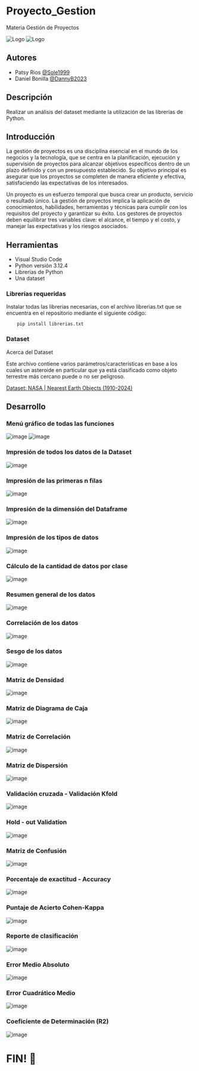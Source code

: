 # Proyecto_Gestion
Materia Gestión de Proyectos

![Logo](https://github.com/user-attachments/assets/6226ebc7-81fd-4824-89f6-4f99410cdaec) ![Logo](https://github.com/user-attachments/assets/e1770a30-44ca-4e0c-8e93-717bb01edeab)

## Autores
- Patsy Rios [@Sole1999](https://github.com/Sole1999)
- Daniel Bonilla [@DannyB2023](https://github.com/DannyB2023)

## Descripción
Realizar un análisis del dataset mediante la utilización de las librerías de Python.

## Introducción
La gestión de proyectos es una disciplina esencial en el mundo de los negocios y la tecnología, que se centra en la planificación, ejecución y supervisión de proyectos para alcanzar objetivos específicos dentro de un plazo definido y con un presupuesto establecido. Su objetivo principal es asegurar que los proyectos se completen de manera eficiente y efectiva, satisfaciendo las expectativas de los interesados.

Un proyecto es un esfuerzo temporal que busca crear un producto, servicio o resultado único. La gestión de proyectos implica la aplicación de conocimientos, habilidades, herramientas y técnicas para cumplir con los requisitos del proyecto y garantizar su éxito. Los gestores de proyectos deben equilibrar tres variables clave: el alcance, el tiempo y el costo, y manejar las expectativas y los riesgos asociados.

## Herramientas
- Visual Studio Code
- Python versión 3.12.4
- Librerías de Python
- Una dataset
  
### Librerías requeridas

Instalar todas las librerias necesarias, con el archivo librerias.txt que se encuentra en el repositorio mediante el siguiente código:

        pip install librerias.txt

### Dataset

Acerca del Dataset

Este archivo contiene varios parámetros/características en base a los cuales un asteroide en particular que ya está clasificado como objeto terrestre más cercano puede o no ser peligroso.

[Dataset: NASA | Nearest Earth Objects (1910-2024)](https://www.kaggle.com/datasets/ivansher/nasa-nearest-earth-objects-1910-2024)

## Desarrollo
### Menú gráfico de todas las funciones
![image](https://github.com/user-attachments/assets/1da78c15-2935-4be4-aa31-91f874218935) ![image](https://github.com/user-attachments/assets/a81664bf-62d0-4544-a415-30b81281c035)


### Impresión de todos los datos de la Dataset
![image](https://github.com/user-attachments/assets/8f028b7d-b61a-47f3-9c54-33bbb26d6794)

### Impresión de las primeras n filas
![image](https://github.com/user-attachments/assets/03e361cc-94f0-4b49-9902-716b6e552912)

### Impresión de la dimensión del Dataframe
![image](https://github.com/user-attachments/assets/0bc786d3-86ba-4cf0-ae34-44f9f7564f6c)

### Impresión de los tipos de datos
![image](https://github.com/user-attachments/assets/9758ad3b-da44-43f4-b8b3-acb75af1d2e8)

### Cálculo de la cantidad de datos por clase
![image](https://github.com/user-attachments/assets/bcb2de49-e48a-4b0d-9bd6-90d7f1076b5f)

### Resumen general de los datos
![image](https://github.com/user-attachments/assets/4693c39a-6e8e-4de0-9224-ea9b099fcc08)

### Correlación de los datos
![image](https://github.com/user-attachments/assets/16dbdf6d-b60a-4b6a-8f9c-a3daa2d13098)

### Sesgo de los datos
![image](https://github.com/user-attachments/assets/31114de0-d0ab-4956-b8e0-7a6424ad9feb)

### Matriz de Densidad
![image](https://github.com/user-attachments/assets/e60efddf-dea2-49c0-a3b8-9a06b0cb100e)

### Matriz de Diagrama de Caja
![image](https://github.com/user-attachments/assets/6a563c01-3c5c-4cb4-a170-2ab84a717648)

### Matriz de Correlación
![image](https://github.com/user-attachments/assets/a1d13230-a36a-4b87-bd43-6435e9fdac06)

### Matriz de Dispersión
![image](https://github.com/user-attachments/assets/30d7967a-70c3-4d52-9d16-68b27ab30205)

### Validación cruzada - Validación Kfold
![image](https://github.com/user-attachments/assets/50dfb9e1-6154-4599-b12e-5ff60f7b422b)

### Hold - out Validation
![image](https://github.com/user-attachments/assets/53d622f0-b1dc-4d8b-b55f-f9129065efae)

### Matriz de Confusión
![image](https://github.com/user-attachments/assets/4823092c-9730-4de1-9cec-75c0c3eb1775)

### Porcentaje de exactitud - Accuracy
![image](https://github.com/user-attachments/assets/f0d23938-51d1-4734-839b-4f93aa51321c)

### Puntaje de Acierto Cohen-Kappa
![image](https://github.com/user-attachments/assets/7dfbf1c0-ae63-4767-a375-6cb938d8f639)

### Reporte de clasificación
![image](https://github.com/user-attachments/assets/b373f351-e28d-4bd4-b0f1-8d76ed2a6952)

### Error Medio Absoluto
![image](https://github.com/user-attachments/assets/2f5771b3-d92b-46a2-8a29-fb0bdae63ee1)

### Error Cuadrático Medio
![image](https://github.com/user-attachments/assets/e714faf1-cfd2-4224-9125-a3c6b55f3c0f)

### Coeficiente de Determinación (R2)
![image](https://github.com/user-attachments/assets/26e1e1ee-42a2-4e3e-85d4-32bdaa25b9d0)

# FIN! 👋










